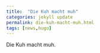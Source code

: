```yaml
---
title:  "Die Kuh macht muh"
categories: jekyll update
permalink: die-kuh-macht-muh.html
tags: [news,hugo]
---
```


Die Kuh macht muh.

